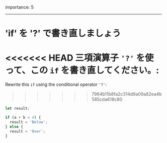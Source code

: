 importance: 5

---

# 'if' を '?' で書き直しましょう

<<<<<<< HEAD
三項演算子 `'?'` を使って、この `if` を書き直してください。:
=======
Rewrite this `if` using the conditional operator `'?'`:
>>>>>>> 7964b11b8fa2c314d9a09a82ea4b585cda618c80

```js
let result;

if (a + b < 4) {
  result = 'Below';
} else {
  result = 'Over';
}
```
